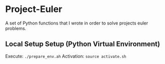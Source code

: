 # Project-Euler

A set of Python functions that I wrote in order to solve projects euler problems.

## Local Setup Setup (Python Virtual Environment)
Execute: `./prepare_env.ah`
Activation: `source activate.sh`
